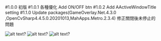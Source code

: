 #1.0.0
初版
#1.0.1
各種優化
Add ON/OFF btn
#1.0.2
Add AActiveWindowTitle setting
#1.1.0
Update packages(GameOverlay.Net.4.3.0 ,OpenCvSharp4.4.5.0.20201013,MahApps.Metro.2.3.4)
修正關閉後未停止的問題


![alt text?]( https://github.com/gemilepus/ScriptTool/blob/master/test.png)
![alt text?](https://github.com/gemilepus/ScriptTool/blob/master/Cover-2.png)
![alt text?](https://github.com/gemilepus/Script_Lite/blob/master/cover.png)
